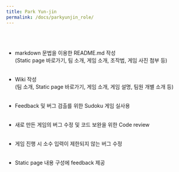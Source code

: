 ```yaml
---
title: Park Yun-jin
permalink: /docs/parkyunjin_role/
---
```


<br><br>
- markdown 문법을 이용한 README.md 작성<br>
(Static page 바로가기, 팀 소개, 게임 소개, 조작법, 게임 사진 첨부 등)<br><br>

- Wiki 작성<br>
(팀 소개, Static page 바로가기, 게임 소개, 게임 설명, 팀원 개별 소개 등)<br><br>

- Feedback 및 버그 검출를 위한 Sudoku 게임 실사용<br><br>

- 새로 만든 게임의 버그 수정 및 코드 보완을 위한 Code review<br><br>

- 게임 진행 시 소수 입력이 제한되지 않는 버그 수정<br><br>

- Static page 내용 구성에 feedback 제공
